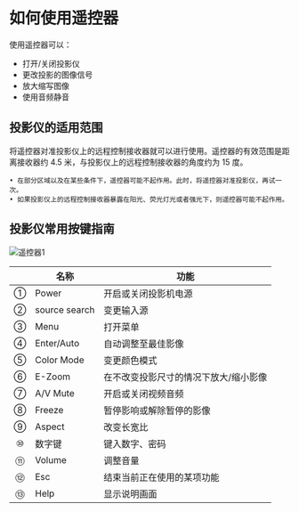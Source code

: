 # 如何使用遥控器

使用遥控器可以：

- 打开/关闭投影仪
- 更改投影的图像信号
- 放大缩写图像
- 使用音频静音

## 投影仪的适用范围

将遥控器对准投影仪上的远程控制接收器就可以进行使用。遥控器的有效范围是距离接收器约 4.5 米，与投影仪上的远程控制接收器的角度约为 15 度。 

```
• 在部分区域以及在某些条件下，遥控器可能不起作用。此时，将遥控器对准投影仪，再试一次。
• 如果投影仪上的远程控制接收器暴露在阳光、荧光灯光或者强光下，则遥控器可能不起作用。
```

## 投影仪常用按键指南

![遥控器1](/images/遥控器1.jpg)

|      | 名称          | 功能                                  |
| :--: | ------------- | ------------------------------------- |
|  ①   | Power         | 开启或关闭投影机电源                  |
|  ②   | source search | 变更输入源                            |
|  ③   | Menu          | 打开菜单                              |
|  ④   | Enter/Auto    | 自动调整至最佳影像                    |
|  ⑤   | Color Mode    | 变更颜色模式                          |
|  ⑥   | E-Zoom        | 在不改变投影尺寸的情况下放大/缩小影像 |
|  ⑦   | A/V Mute      | 开启或关闭视频音频                    |
|  ⑧   | Freeze        | 暂停影响或解除暂停的影像              |
|  ⑨   | Aspect        | 改变长宽比                            |
|  ⑩   | 数字键        | 键入数字、密码                        |
|  ⑪   | Volume        | 调整音量                              |
|  ⑫   | Esc           | 结束当前正在使用的某项功能            |
|  ⑬   | Help          | 显示说明画面                          |
